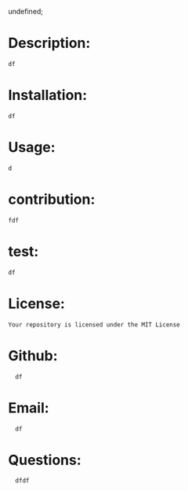 
undefined;

# Description:
    df

# Installation:
    df
   
# Usage:
    d
    
# contribution:
    fdf
        
# test:
    df
     
# License:
    Your repository is licensed under the MIT License 
   
# Github:  
      df
     
# Email: 
      df

# Questions: 
      dfdf

    